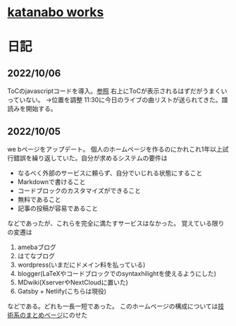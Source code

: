 <link rel="stylesheet" href="./github-markdown.css" type="text/css">
<link rel="stylesheet" href="toc.css">
<head>
<meta name="viewport" content="width=device-width, initial-scale=1.0, maximum-scale=1.0, minimum-scale=1.0">
</head>


# [katanabo works](./index.html)
# 日記
<div id="ToC"></div>

## 2022/10/06
ToCのjavascriptコードを導入。[参照](https://projectcodeed.blogspot.com/2020/04/an-automatic-table-of-contents.html)
右上にToCが表示されるはずだがうまくいっていない。
→位置を調整
11:30に今日のライブの曲リストが送られてきた。譜読みを開始する。



## 2022/10/05
we bページをアップデート。
個人のホームページを作るのにかれこれ1年以上試行錯誤を繰り返していた。自分が求めるシステムの要件は
- なるべく外部のサービスに頼らず、自分でいじれる状態にすること
- Markdownで書けること
- コードブロックのカスタマイズができること
- 無料であること
- 記事の投稿が容易であること

などであったが、これらを完全に満たすサービスはなかった。
覚えている限りの変遷は
1. amebaブログ
2. はてなブログ
3. wordpress(いまだにドメイン料を払っている)
4. blogger(LaTeXやコードブロックでのsyntaxhilightを使えるようにした)
5. MDwiki(XserverやNextCloudに置いた)
6. Gatsby + Netlify(こちらは現役)

などである。どれも一長一短であった。
このホームページの構成については[技術系のまとめページ](web.html)にのせた

<script src="toc.js"></script>